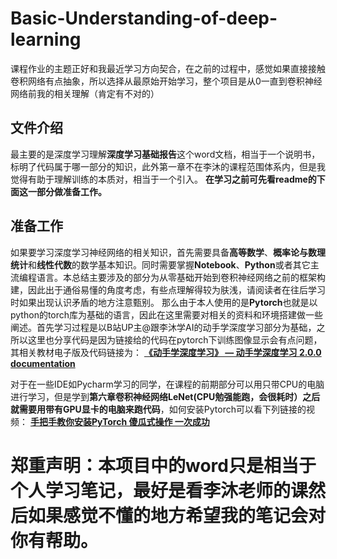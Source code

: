 # Basic-Understanding-of-deep-learning
课程作业的主题正好和我最近学习方向契合，在之前的过程中，感觉如果直接接触卷积网络有点抽象，所以选择从最原始开始学习，整个项目是从0一直到卷积神经网络前我的相关理解（肯定有不对的）
## 文件介绍
最主要的是深度学习理解**深度学习基础报告**这个word文档，相当于一个说明书，标明了代码属于哪一部分的知识，此外第一章不在李沐的课程范围体系内，但是我觉得有助于理解训练的本质对，相当于一个引入。
**在学习之前可先看readme的下面这一部分做准备工作。**
## 准备工作
如果要学习深度学习神经网络的相关知识，首先需要具备**高等数学**、**概率论与数理统计**和**线性代数**的数学基本知识。同时需要掌握**Notebook**、**Python**或者其它主流编程语言。本总结主要涉及的部分为从零基础开始到卷积神经网络之前的框架构建，因此出于通俗易懂的角度考虑，有些点理解得较为肤浅，请阅读者在往后学习时如果出现认识矛盾的地方注意甄别。
那么由于本人使用的是**Pytorch**也就是以python的torch库为基础的语言，因此在这里需要对相关的资料和环境搭建做一些阐述。首先学习过程是以B站UP主@跟李沐学AI的动手学深度学习部分为基础，之所以这里也分享代码是因为链接给的代码在pytorch下训练图像显示会有点问题，其相关教材电子版及代码链接为：
**[《动手学深度学习》 — 动手学深度学习 2.0.0 documentation](https://zh.d2l.ai/index.html)**

对于在一些IDE如Pycharm学习的同学，在课程的前期部分可以用只带CPU的电脑进行学习，但是学到**第六章卷积神经网络LeNet(CPU勉强能跑，会很耗时）之后就需要用带有GPU显卡的电脑来跑代码**，如何安装Pytorch可以看下列链接的视频：
**[手把手教你安装PyTorch 傻瓜式操作 一次成功](https://www.bilibili.com/video/BV16H4y1c7Dx/?share_source=copy_web&vd_source=934dbcf707dd23affd7abb1463938dc1)**

#  郑重声明：本项目中的word只是相当于个人学习笔记，最好是看李沐老师的课然后如果感觉不懂的地方希望我的笔记会对你有帮助。
